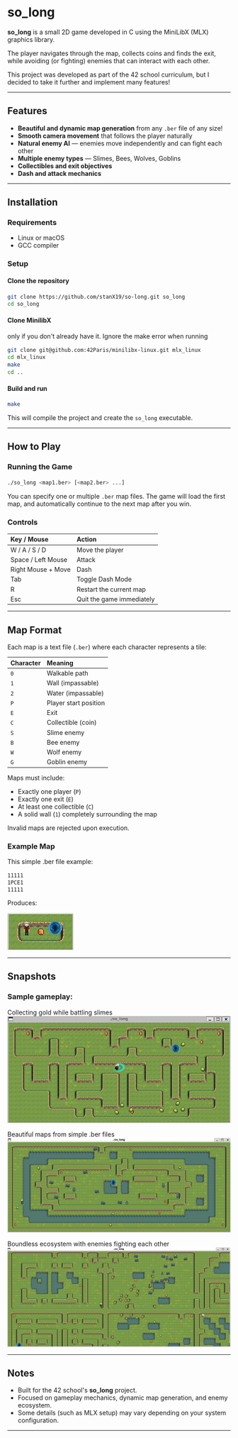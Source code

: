 # so_long

**so_long** is a small 2D game developed in C using the MiniLibX (MLX) graphics library.

The player navigates through the map, collects coins and finds the exit, while avoiding (or fighting) enemies that can interact with each other.

This project was developed as part of the 42 school curriculum, but I decided to take it further and implement many features!

---

## Features

- **Beautiful and dynamic map generation** from any `.ber` file of any size!
- **Smooth camera movement** that follows the player naturally
- **Natural enemy AI** — enemies move independently and can fight each other
- **Multiple enemy types** — Slimes, Bees, Wolves, Goblins
- **Collectibles and exit objectives**
- **Dash and attack mechanics**

---

## Installation

### Requirements

- Linux or macOS
- GCC compiler

### Setup

#### Clone the repository

```bash
git clone https://github.com/stanX19/so-long.git so_long
cd so_long
```

#### Clone MinilibX
only if you don't already have it. Ignore the make error when running

```bash
git clone git@github.com:42Paris/minilibx-linux.git mlx_linux
cd mlx_linux
make
cd ..
```

#### Build and run

```bash
make
```

This will compile the project and create the `so_long` executable.

---

## How to Play

### Running the Game

```bash
./so_long <map1.ber> [<map2.ber> ...]
```

You can specify one or multiple `.ber` map files.
The game will load the first map, and automatically continue to the next map after you win.

### Controls

| Key / Mouse         | Action                       |
|:--------------------|:------------------------------|
| W / A / S / D        | Move the player               |
| Space / Left Mouse   | Attack                        |
| Right Mouse + Move   | Dash                          |
| Tab                  | Toggle Dash Mode              |
| R                    | Restart the current map       |
| Esc                  | Quit the game immediately     |

---

## Map Format

Each map is a text file (`.ber`) where each character represents a tile:

| Character | Meaning              |
|:----------|:---------------------|
| `0`       | Walkable path         |
| `1`       | Wall (impassable)     |
| `2`       | Water (impassable)    |
| `P`       | Player start position |
| `E`       | Exit                  |
| `C`       | Collectible (coin)    |
| `S`       | Slime enemy           |
| `B`       | Bee enemy             |
| `W`       | Wolf enemy            |
| `G`       | Goblin enemy          |

Maps must include:
- Exactly one player (`P`)
- Exactly one exit (`E`)
- At least one collectible (`C`)
- A solid wall (`1`) completely surrounding the map

Invalid maps are rejected upon execution.

### Example Map

This simple .ber file example:

```
11111
1PCE1
11111
```

Produces:

![Simple map](assets/snapshots/img_4.png)

---

## Snapshots

### Sample gameplay:

Collecting gold while battling slimes
![Snapshot 1](assets/snapshots/img.png)

Beautiful maps from simple .ber files
![Snapshot 2](assets/snapshots/img_1.png)

Boundless ecosystem with enemies fighting each other
![Snapshot 4](assets/snapshots/img_3.png)

---

## Notes

- Built for the 42 school's **so_long** project.
- Focused on gameplay mechanics, dynamic map generation, and enemy ecosystem.
- Some details (such as MLX setup) may vary depending on your system configuration.

---
